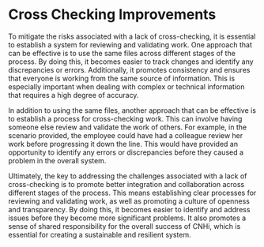 # Cross Checking Improvements
To mitigate the risks associated with a lack of cross-checking, it is essential to establish a system for reviewing and validating work. One approach that can be effective is to use the same files across different stages of the process. By doing this, it becomes easier to track changes and identify any discrepancies or errors. Additionally, it promotes consistency and ensures that everyone is working from the same source of information. This is especially important when dealing with complex or technical information that requires a high degree of accuracy.

In addition to using the same files, another approach that can be effective is to establish a process for cross-checking work. This can involve having someone else review and validate the work of others. For example, in the scenario provided, the employee could have had a colleague review her work before progressing it down the line. This would have provided an opportunity to identify any errors or discrepancies before they caused a problem in the overall system.

Ultimately, the key to addressing the challenges associated with a lack of cross-checking is to promote better integration and collaboration across different stages of the process. This means establishing clear processes for reviewing and validating work, as well as promoting a culture of openness and transparency. By doing this, it becomes easier to identify and address issues before they become more significant problems. It also promotes a sense of shared responsibility for the overall success of CNHi, which is essential for creating a sustainable and resilient system.
